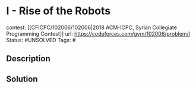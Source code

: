 # I - Rise of the Robots

contest: [[CFICPC/102006/102006|2018 ACM-ICPC, Syrian Collegiate Programming Contest]]
url: https://codeforces.com/gym/102006/problem/I
Status: #UNSOLVED
Tags: #

## Description

## Solution

